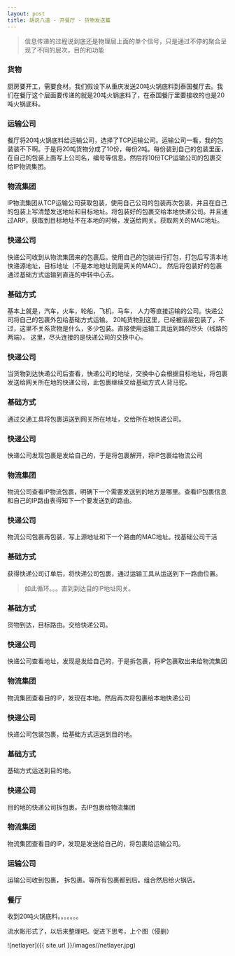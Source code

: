 ```yaml
---
layout: post
title: 胡说八道 - 开餐厅 - 货物发送篇
---
```


>信息传递的过程说到底还是物理层上面的单个信号，只是通过不停的聚合呈现了不同的层次，目的和功能

###  货物
厨房要开工，需要食材。我们假设下从重庆发送20吨火锅底料到泰国餐厅去。我们在餐厅这个层面要传递的就是20吨火锅底料了，在泰国餐厅里要接收的也是20吨火锅底料。

###  运输公司

餐厅将20吨火锅底料给运输公司，选择了TCP运输公司。运输公司一看，我的包装装不下啊。于是将20吨货物分成了10份，每份2吨。每份装到自己的包装里面，在自己的包装上面写上公司名，编号等信息。然后将10份TCP运输公司的包裹交给IP物流集团。

###  物流集团

IP物流集团从TCP运输公司获取包装，使用自己公司的包装再次包装，并且在自己的包装上写清楚发送地址和目标地址。将包装好的包裹交给本地快递公司。并且通过ARP，获取到目标地址不在本地的时候，发送给网关。获取网关的MAC地址。

###  快递公司

快递公司收到从物流集团来的包裹后。使用自己的包装进行打包，打包后写清本地快递源地址，目标地址（不是本地地址则是网关的MAC）。 然后将包装好的包裹通过基础方式运输到直连的中转中心去。

###  基础方式

基本上就是，汽车，火车，轮船，飞机，马车， 人力等直接运输的公司。快递公司将自己的包裹外包给基础方式运输。 20吨货物到这里，已经被层层包装了，不过，这里不关系货物是什么，多少包装。直接使用运输工具运到路的尽头（线路的两端）。 这里，尽头连接的是快递公司的交换中心。

###  快递公司

当货物到达快递公司后查看，快递公司的地址，交换中心会根据目标地址，将包裹发送给网关所在地的快递公司，此包裹继续交给基础方式人背马驼。

### 基础方式

通过交通工具将包裹运送到网关所在地址，交给所在地快递公司。

###  快递公司

快递公司发现包裹是发给自己的，于是将包裹解开，将IP包裹给物流公司

###  物流集团

物流公司查看IP物流包裹，明确下一个需要发送到的地方是哪里。查看IP包裹信息和自己的IP路由表得知下一个要发送到的路由。

### 快递公司

物流公司包裹再包装，写上源地址和下一个路由的MAC地址。找基础公司干活

### 基础方式

获得快递公司订单后，将快递公司包裹，通过运输工具从运送到下一路由位置。

> 如此循环。。。直到到达目的IP地址网关。

###  基础方式

货物到达，目标路由。交给快递公司。

### 快递公司

快递公司查看地址，发现是发给自己的，于是拆包裹，将IP包裹取出来给物流集团

### 物流集团

物流集团查看目的IP，发现在本地。然后再次将包裹给本地快递公司

###  快递公司

快递公司包装包裹，给基础方式运送到目的地。

###  基础方式

基础方式运送到目的地。

### 快递公司

目的地的快递公司拆包裹。去IP包裹给物流集团

###  物流集团

物流集团查看目的IP，发现是发送给自己的，将包裹给运输公司。

###  运输公司

运输公司收到包裹， 拆包裹。等所有包裹都到后。组合然后给火锅店。

###   餐厅

收到20吨火锅底料。。。。。。。

流水帐形式了，以后来整理吧。促进下思考，上个图（侵删）

![netlayer]({{ site.url }}/images//netlayer.jpg)
